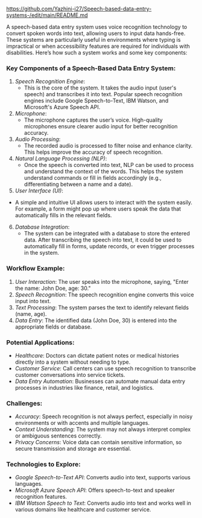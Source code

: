 https://github.com/Yazhini-j27/Speech-based-data-entry-systems-/edit/main/README.md

A speech-based data entry system uses voice recognition technology to convert spoken words into text, allowing users to input data hands-free. These systems are particularly useful in environments where typing is impractical or when accessibility features are required for individuals with disabilities. Here’s how such a system works and some key components:
### Key Components of a Speech-Based Data Entry System:
1. *Speech Recognition Engine*:
   * This is the core of the system. It takes the audio input (user's speech) and transcribes it into text. Popular speech recognition engines include Google Speech-to-Text, IBM Watson, and Microsoft's Azure Speech API.
2. *Microphone*:
   * The microphone captures the user’s voice. High-quality microphones ensure clearer audio input for better recognition accuracy.
3. *Audio Processing*:
   * The recorded audio is processed to filter noise and enhance clarity. This helps improve the accuracy of speech recognition.
4. *Natural Language Processing (NLP)*:
   * Once the speech is converted into text, NLP can be used to process and understand the context of the words. This helps the system understand commands or fill in fields accordingly (e.g., differentiating between a name and a date).
5. *User Interface (UI)*:
 * A simple and intuitive UI allows users to interact with the system easily. For example, a form might pop up where users speak the data that automatically fills in the relevant fields.
6. *Database Integration*:
   * The system can be integrated with a database to store the entered data. After transcribing the speech into text, it could be used to automatically fill in forms, update records, or even trigger processes in the system.
### Workflow Example:
1. *User Interaction*: The user speaks into the microphone, saying, "Enter the name: John Doe, age: 30."
2. *Speech Recognition*: The speech recognition engine converts this voice input into text.
3. *Text Processing*: The system parses the text to identify relevant fields (name, age).
4. *Data Entry*: The identified data (John Doe, 30) is entered into the appropriate fields or database.
### Potential Applications:
* *Healthcare*: Doctors can dictate patient notes or medical histories directly into a system without needing to type.
* *Customer Service*: Call centers can use speech recognition to transcribe customer conversations into service tickets.
* *Data Entry Automation*: Businesses can automate manual data entry processes in industries like finance, retail, and logistics.
### Challenges:
* *Accuracy*: Speech recognition is not always perfect, especially in noisy environments or with accents and multiple languages.
* *Context Understanding*: The system may not always interpret complex or ambiguous sentences correctly.
* *Privacy Concerns*: Voice data can contain sensitive information, so secure transmission and storage are essential.
### Technologies to Explore:
* *Google Speech-to-Text API*: Converts audio into text, supports various languages.
* *Microsoft Azure Speech API*: Offers speech-to-text and speaker recognition features.
* *IBM Watson Speech to Text*: Converts audio into text and works well in various domains like healthcare and customer service.

